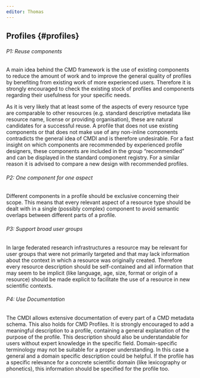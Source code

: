 ```yaml
---
editor: Thomas
---
```


## Profiles {#profiles}

###### P1: Reuse components

A main idea behind the CMD framework is the use of existing components to reduce the amount of work and to improve the general quality of profiles by benefiting from existing work of more experienced users. Therefore it is strongly encouraged to check the existing stock of profiles and components regarding their usefulness for your specific needs.

As it is very likely that at least some of the aspects of every resource type are comparable to other resources \(e.g. standard descriptive metadata like resource name, license or providing organisation\), these are natural candidates for a successful reuse. A profile that does not use existing components or that does not make use of any non-inline components contradicts the general idea of CMDI and is therefore undesirable. For a fast insight on which components are recommended by experienced profile designers, these components are included in the group “recommended” and can be displayed in the standard component registry. For a similar reason it is advised to compare a new design with recommended profiles.

###### P2: One component for one aspect

Different components in a profile should be exclusive concerning their scope. This means that every relevant aspect of a resource type should be dealt with in a single \(possibly complex\) component to avoid semantic overlaps between different parts of a profile.

###### P3: Support broad user groups

In large federated research infrastructures a resource may be relevant for user groups that were not primarily targeted and that may lack information about the context in which a resource was originally created. Therefore every resource description should be self-contained and all information that may seem to be implicit \(like language, age, size, format or origin of a resource\) should be made explicit to facilitate the use of a resource in new scientific contexts.

###### P4: Use Documentation

The CMDI allows extensive documentation of every part of a CMD metadata schema. This also holds for CMD Profiles. It is strongly encouraged to add a meaningful description to a profile, containing a general explanation of the purpose of the profile. This description should also be understandable for users without expert knowledge in the specific field. Domain-specific terminology may not be suitable for a proper understanding. In this case a general and a domain specific description could be helpful. If the profile has a specific relevance for a concrete scientific domain \(like lexicography or phonetics\), this information should be specified for the profile too.

